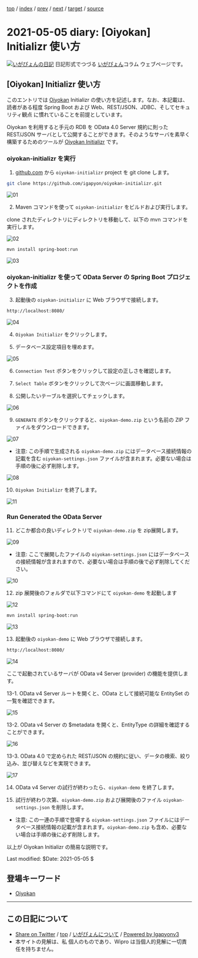 [top](../index.html) 
 / [index](index.html) 
 / [prev](ig210426.html) 
 / [next](ig210506.html) 
 / [target](http://www.igapyon.jp/igapyon/diary/2021/ig210505.html) 
 / [source](https://github.com/igapyon/diary/blob/master/2021/ig210505.src.md) 

2021-05-05 diary: [Oiyokan] Initializr 使い方
=====================================================================================================
[![いがぴょんの日記](http://www.igapyon.jp/igapyon/diary/images/iga200306s.jpg "いがぴょん")](http://www.igapyon.jp/igapyon/diary/memo/memoigapyon.html) 日記形式でつづる [いがぴょん](http://www.igapyon.jp/igapyon/diary/memo/memoigapyon.html)コラム ウェブページです。

## [Oiyokan] Initializr 使い方

このエントリでは [Oiyokan](../keyword/oiyokan.html) Initializr の使い方を記述します。なお、本記載は、読者がある程度 Spring Boot および Web、REST/JSON、JDBC、そしてセキュリティ観点 に慣れていることを前提としています。

Oiyokan を利用すると手元の RDB を OData 4.0 Server 規約に則った REST/JSON サーバとして公開することができます。そのようなサーバを素早く構築するためのツールが [Oiyokan Initializr](https://github.com/igapyon/oiyokan-initializr) です。

### oiyokan-initializr を実行

1. [github.com](https://github.com/igapyon/oiyokan-initializr) から `oiyokan-initializr` project を git clone します。

```sh
git clone https://github.com/igapyon/oiyokan-initializr.git
```

![01](http://www.igapyon.jp/igapyon/diary/images/2021/20210505-01.png)

2. Maven コマンドを使って `oiyokan-initializr` をビルドおよび実行します。

clone されたディレクトリにディレクトリを移動して、以下の mvn コマンドを実行します。

![02](http://www.igapyon.jp/igapyon/diary/images/2021/20210505-02.png)

```sh
mvn install spring-boot:run
```

![03](http://www.igapyon.jp/igapyon/diary/images/2021/20210505-03.png)

### oiyokan-initializr を使って OData Server の Spring Boot プロジェクトを作成

3. 起動後の `oiyokan-initializr` に Web ブラウザで接続します。

```sh
http://localhost:8080/
```

![04](http://www.igapyon.jp/igapyon/diary/images/2021/20210505-04.png)

4. `Oiyokan Initializr` をクリックします。

5. データベース設定項目を埋めます。

![05](http://www.igapyon.jp/igapyon/diary/images/2021/20210505-05.png)

6. `Connection Test` ボタンをクリックして設定の正しさを確認します。

7. `Select Table` ボタンをクリックして次ページに画面移動します。

8. 公開したいテーブルを選択してチェックします。

![06](http://www.igapyon.jp/igapyon/diary/images/2021/20210505-06.png)

9. `GENERATE` ボタンをクリックすると、`oiyokan-demo.zip` という名前の ZIP ファイルをダウンロードできます。

![07](http://www.igapyon.jp/igapyon/diary/images/2021/20210505-07.png)

- 注意: この手順で生成される `oiyokan-demo.zip` にはデータベース接続情報の記載を含む `oiyokan-settings.json` ファイルが含まれます。必要ない場合は手順の後に必ず削除します。

![08](http://www.igapyon.jp/igapyon/diary/images/2021/20210505-08.png)

10. `Oiyokan Initializr` を終了します。

![11](http://www.igapyon.jp/igapyon/diary/images/2021/20210505-11.png)

### Run Generated the OData Server

11. どこか都合の良いディレクトリで `oiyokan-demo.zip` を zip展開します。

![09](http://www.igapyon.jp/igapyon/diary/images/2021/20210505-09.png)

- 注意: ここで展開したファイルの `oiyokan-settings.json` にはデータベースの接続情報が含まれますので、必要ない場合は手順の後で必ず削除してください。

![10](http://www.igapyon.jp/igapyon/diary/images/2021/20210505-10.png)

12. zip 展開後のフォルダで以下コマンドにて `oiyokan-demo` を起動します

![12](http://www.igapyon.jp/igapyon/diary/images/2021/20210505-12.png)

```sh
mvn install spring-boot:run
```

![13](http://www.igapyon.jp/igapyon/diary/images/2021/20210505-13.png)

13. 起動後の `oiyokan-demo` に Web ブラウザで接続します。

```sh
http://localhost:8080/
```

![14](http://www.igapyon.jp/igapyon/diary/images/2021/20210505-14.png)

ここで起動されているサーバが OData v4 Server (provider) の機能を提供します。

13-1. OData v4 Server ルートを開くと、OData として接続可能な EntitySet の一覧を確認できます。

![15](http://www.igapyon.jp/igapyon/diary/images/2021/20210505-15.png)

13-2. OData v4 Server の $metadata を開くと、EntityType の詳細を確認することができます。

![16](http://www.igapyon.jp/igapyon/diary/images/2021/20210505-16.png)

13-3. OData 4.0 で定められた REST/JSON の規約に従い、データの検索、絞り込み、並び替えなどを実現できます。

![17](http://www.igapyon.jp/igapyon/diary/images/2021/20210505-17.png)

14. OData v4 Server の試行が終わったら、`oiyokan-demo` を終了します。

15. 試行が終わり次第、`oiyokan-demo.zip` および展開後のファイル `oiyokan-settings.json` を削除します。

- 注意: この一連の手順で登場する `oiyokan-settings.json` ファイルにはデータベース接続情報の記載が含まれます。`oiyokan-demo.zip` も含め、必要ない場合は手順の後に必ず削除します。

以上が Oiyokan Initializr の簡易な説明です。

Last modified: $Date: 2021-05-05 $

## 登場キーワード

* [Oiyokan](../keyword/oiyokan.html)

----------------------------------------------------------------------------------------------------

## この日記について

* [Share on Twitter](https://twitter.com/intent/tweet?hashtags=igapyon%2Cdiary%2C%E3%81%84%E3%81%8C%E3%81%B4%E3%82%87%E3%82%93%2COiyokan&text=%5BOiyokan%5D+Initializr+%E4%BD%BF%E3%81%84%E6%96%B9&url=http%3A%2F%2Fwww.igapyon.jp%2Figapyon%2Fdiary%2F2021%2Fig210505.html) / [top](../index.html) / [いがぴょんについて](http://www.igapyon.jp/igapyon/diary/memo/memoigapyon.html) / [Powered by Igapyonv3](https://github.com/igapyon/igapyonv3)
* 本サイトの見解は、私 個人のものであり、Wipro は当個人的見解に一切責任を持ちません。 
